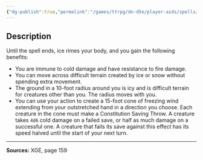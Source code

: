 ```yaml
---
{"dg-publish":true,"permalink":"/games/ttrpg/dn-d5e/player-aids/spells/level-6/investiture-of-ice/","tags":["ttrpg/dnd/5e","verbal","somatic","concentration","spell"],"noteIcon":""}
---
```



## Description
Until the spell ends, ice rimes your body, and you gain the following benefits:
- You are immune to cold damage and have resistance to fire damage.
- You can move across difficult terrain created by ice or snow without spending extra movement.
- The ground in a 10-foot radius around you is icy and is difficult terrain for creatures other than you.
	The radius moves with you.
- You can use your action to create a 15-foot cone of freezing wind extending from your outstretched hand in a direction you choose.
	Each creature in the cone must make a Constitution Saving Throw.
	A creature takes `4d6` cold damage on a failed save, or half as much damage on a successful one.
	A creature that fails its save against this effect has its speed halved until the start of your next turn.

---

**Sources:** XGE, page 159

